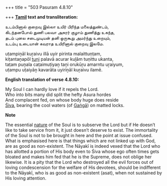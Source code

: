 +++
title = "503 Pasuram 4.8.10"

+++
**[Tamil](/definition/tamil#history "show Tamil definitions") text and transliteration:**

உடம்பினால் குறைவு இல்லா உயிர் பிரிந்த மலைத்துண்டம்,  
கிடந்தனபோல் துணி பலவா அசுரர் குழாம் துணித்து உகந்த,  
தடம் புனல சடைமுடியன் தனி ஒருகூறு அமர்ந்து உறையும்,  
உடம்பு உடையான் கவராத உயிரினால் குறைவு இலமே.

uṭampiṉāl kuṟaivu illā uyir pirinta malaittuṇṭam,  
kiṭantaṉapōl [tuṇi](/definition/tuni#history "show tuṇi definitions") palavā acurar kuḻām tuṇittu ukanta,  
taṭam puṉala caṭaimuṭiyaṉ taṉi orukūṟu amarntu uṟaiyum,  
uṭampu uṭaiyāṉ kavarāta uyiriṉāl kuṟaivu ilamē.

**English translation of verse 4.8.10:**

My Soul I can hardly love if it repels the Lord.  
Who into bits many did split the hefty Asura hordes  
And complacent fed, on whose body huge does reside  
[Śiva](/definition/shiva#vaishnavism "show Śiva definitions"), bearing the cool waters (of [Gaṅgā](/definition/ganga#vaishnavism "show Gaṅgā definitions")) on matted locks.

**Note**

The essential [nature](/definition/nature#history "show nature definitions") of the Soul is to subserve the Lord but if He doesn’t like to take service from it, it just doesn’t deserve to exist. The immortality of the Soul is not to be brought in here and the point at issue confused. What is emphasised here is that things which are not linked up with God, are as good as non-existent. The Nāyakī is indeed vexed that the Lord who has allotted a portion of His body even to Śiva whose ego often times gets bloated and makes him fed that he is the Supreme, does not oblige her likewise. It is a pity that the Lord who destroyed all the evil forces out of loving condescension for the welfare of His devotees, should be indifferent to the Nāyakī, who is as good as non-existent (asat), when not sustained by His loving attention.



